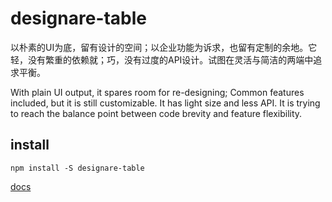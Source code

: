 # designare-table

以朴素的UI为底，留有设计的空间；以企业功能为诉求，也留有定制的余地。它轻，没有繁重的依赖就；巧，没有过度的API设计。试图在灵活与简洁的两端中追求平衡。

With plain UI output, it spares room for re-designing; Common features included, but it is still customizable. It has light size and less API.
It is trying to reach the balance point between code brevity and feature flexibility.

## install

```shell
npm install -S designare-table
```

[docs](https://piscium2010.github.io/designare-table)